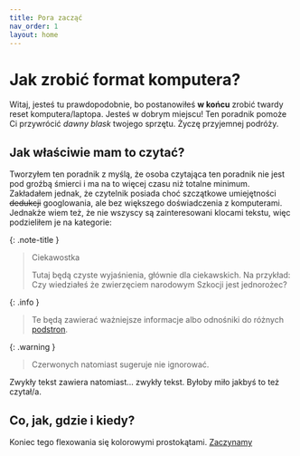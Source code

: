 ```yaml
---
title: Pora zacząć
nav_order: 1
layout: home
---
```


# Jak zrobić format komputera?

Witaj, jesteś tu prawdopodobnie, bo postanowiłeś **w końcu** zrobić twardy reset komputera/laptopa. Jesteś w dobrym miejscu! Ten poradnik pomoże Ci przywrócić _dawny blask_ twojego sprzętu. Życzę przyjemnej podróży.

## Jak właściwie mam to czytać?
Tworzyłem ten poradnik z myślą, że osoba czytająca ten poradnik nie jest pod groźbą śmierci i ma na to więcej czasu niż totalne minimum. Zakładałem jednak, że czytelnik posiada choć szczątkowe umiejętności ~~dedukcji~~ googlowania, ale bez większego doświadczenia z komputerami. Jednakże wiem też, że nie wszyscy są zainteresowani klocami tekstu, więc podzieliłem je na kategorie:

{: .note-title }
> Ciekawostka
>
> Tutaj będą czyste wyjaśnienia, głównie dla ciekawskich. Na przykład: Czy wiedziałeś że zwierzęciem narodowym Szkocji jest jednorożec?

{: .info }
> Te będą zawierać ważniejsze informacje albo odnośniki do różnych [podstron](/cotyturobisz).

{: .warning }
> Czerwonych natomiast sugeruje nie ignorować.

Zwykły tekst zawiera natomiast... zwykły tekst. Byłoby miło jakbyś to też czytał/a.
## Co, jak, gdzie i kiedy?

Koniec tego flexowania się kolorowymi prostokątami. [Zaczynamy](przygotowanie)

